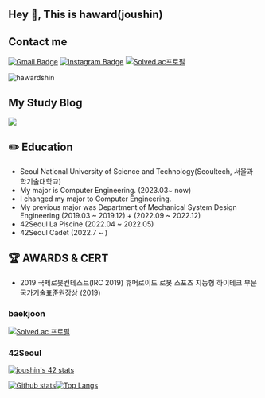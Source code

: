 ## Hey 👋, This is haward(joushin)

## Contact me
 
 
[![Gmail Badge](https://img.shields.io/badge/-wnddms12345@naver.com-c14438?style=flat&logo=Gmail&logoColor=white&link=mailto:wnddms12345@naver.com)](mailto:wnddms12345@naver.com) 
<a href="https://instagram.com/sj.eun"><img src="https://img.shields.io/badge/-@sj.eun-purple?style=flat&amp;logo=instagram&amp;logoColor=white&amp;link=https://instagram.com/coderwhoknows/" alt="Instagram Badge"></a>
[![Solved.ac프로필](http://mazassumnida.wtf/api/mini/generate_badge?boj=wnddms12345)](https://solved.ac/wnddms12345)
<p align=left> <img src=https://komarev.com/ghpvc/?username=hawardshin alt=hawardshin /> 
</p>

## My Study Blog

<a href="https://haward.tistory.com/">
    <img src="https://img.shields.io/badge/Haward's Code Circus-B9ACDA?style=for-the-badge"/></a>
 


## ✏️ Education
<ul>
<li> Seoul National University of Science and Technology(Seoultech, 서울과학기술대학교)
  </li>
<li>  My major is Computer Engineering. (2023.03~ now)</li>
<li>  I changed my major to Computer Engineering.</li>
<li> My previous major was Department of Mechanical System Design Engineering (2019.03 ~ 2019.12) + (2022.09 ~ 2022.12) </li>
<li> 42Seoul La Piscine (2022.04 ~ 2022.05) </li>
<li> 42Seoul Cadet (2022.7 ~ )</li>
</ul>

## 🏆 AWARDS & CERT
<ul>
<li>2019 국제로봇컨테스트(IRC 2019) 휴머로이드 로봇 스포츠 지능형 하이테크 부문 국가기술표준원장상 (2019) </li>
</ul>

### baekjoon

[![Solved.ac
프로필](http://mazassumnida.wtf/api/v2/generate_badge?boj=wnddms12345)](https://solved.ac/wnddms12345)

###  42Seoul
[![joushin's 42 stats](https://badge.mediaplus.ma/colorfulwaves/joushin?UM6P=off)](https://github.com/oakoudad/badge42)



[![Github stats](https://github-readme-stats.vercel.app/api?username=hawardshin&show_icons=true&include_all_commits=true)](https://github.com/hawardshin/github-readme-stats)[![Top Langs](https://github-readme-stats.vercel.app/api/top-langs/?username=hawardshin&layout=compact)](https://github.com/hawardshin/github-readme-stats)
